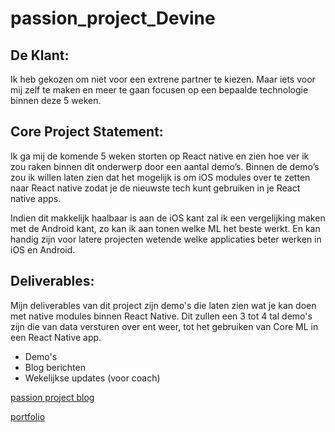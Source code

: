 # passion_project_Devine

## De Klant:
Ik heb gekozen om niet voor een extrene partner te kiezen. Maar iets voor mij zelf te maken en meer te gaan focusen op een bepaalde technologie binnen deze 5 weken.

## Core Project Statement:
Ik ga mij de komende 5 weken storten op React native en zien hoe ver ik zou raken binnen dit onderwerp door een aantal demo’s. Binnen de demo’s zou ik willen laten zien dat het mogelijk is om iOS modules over te zetten naar React native zodat je de nieuwste tech kunt gebruiken in je React native apps.

Indien dit makkelijk haalbaar is aan de iOS kant zal ik een vergelijking maken met de Android kant, zo kan ik aan tonen welke ML het beste werkt. En kan handig zijn voor latere projecten wetende welke applicaties beter werken in iOS en Android.

## Deliverables:
Mijn deliverables van dit project zijn demo's die laten zien wat je kan doen met native modules binnen React Native. Dit zullen een 3 tot 4 tal demo's zijn die van data versturen over ent weer, tot het gebruiken van Core ML in een React Native app.

- Demo's
- Blog berichten
- Wekelijkse updates (voor coach)

[passion project blog](http://conorvanoystaeyen.be/passion_project/)

[portfolio](http://conorvanoystaeyen.be)
